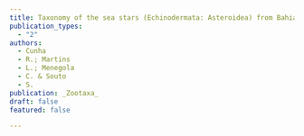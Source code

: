 ```yaml
---
title: Taxonomy of the sea stars (Echinodermata: Asteroidea) from Bahia State, including ontogenetic variation and an illustrated key to the Brazilian species
publication_types:
  - "2"  
authors:
  - Cunha 
  - R.; Martins
  - L.; Menegola 
  - C. & Souto
  - S.
publication: _Zootaxa_
draft: false
featured: false

---
```


